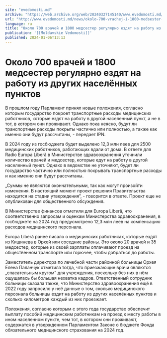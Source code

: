 ```yaml
---
site: "evedomosti.md"
archive: "https://web.archive.org/web/20240327145140/www.evedomosti.md/news/okolo-700-vrachej-i-1800-medsester-regulyarno-ezdyat-na-rabo"
url: "http://www.evedomosti.md/news/okolo-700-vrachej-i-1800-medsester-regulyarno-ezdyat-na-rabo"
language: ru
title: "Около 700 врачей и 1800 медсестер регулярно ездят на работу из других населённых пунктов"
publication: '[[Moldavskie Vedomosti]]'
published: 2024-01-06T13:13
---
```


# Около 700 врачей и 1800 медсестер регулярно ездят на работу из других населённых пунктов

В прошлом году Парламент принял новые положения, согласно которым государство покроет транспортные расходы медицинских работников, которые ездят на работу в другой населенный пункт, а не в тот, в котором они проживают. Однако пока неясно, будут ли транспортные расходы покрыты частично или полностью, а также как именно они будут рассчитаны, - передает IPN.

В 2024 году из госбюджета будет выделено 12,3 млн леев для 2500 медицинских работников, работающих вдали от дома. В ответе для Radio Europa Liberă в Министерстве здравоохранения уточнили количество врачей и медсестер, которые едут на работу в другой населенный пункт. Однако в ведомстве не уточняют, будет ли государство частично или полностью покрывать транспортные расходы и как именно они будут рассчитаны.

„Суммы не являются окончательными, так как могут произойти изменения. В настоящий момент проект решения Правительства находится на стадии утверждения”, - говорится в ответе. Проект еще не опубликован для общественного обсуждения.

В Министерстве финансов отметили для Europa Liberă, что соответственно запросам и оценкам Министерства здравоохранения, в госбюджете на 2024 год предусмотрено 12,3 млн леев на компенсацию расходов медицинского персонала.

Europa Liberă ранее писало о медицинских работниках, которые ездят из Кишинева в Орхей или соседние районы. Это около 20 врачей и 35 медсестер, которые из своей зарплаты оплачивают проезд на общественном транспорте или горючее, чтобы добраться до работы.

Заместитель директора по лечебной части районной больницы Орхея Елена Паланчук отметила тогда, что приезжающие врачи являются „спасательным кругом” для учреждения, поскольку без них в нём ощущалась бы большая нехватка кадров. Ответственный сотрудник больницы сказала также, что Министерство здравоохранения ещё в 2022 году запросило у неё данные о том, сколько медицинского персонала больницы ездит на работу из других населённых пунктов и сколько километров каждый из них проезжает.

Положения, согласно которым с этого года государство обеспечит выплату пособий медицинским работникам на проезд к месту работы в ином населенном пункте, чем тот, в котором они проживают, содержатся в утвержденном Парламентом Законе о бюджете Фонда обязательного медицинского страхования на 2024 год.
